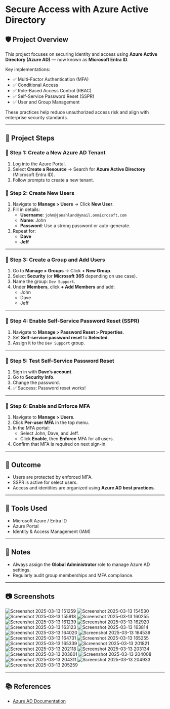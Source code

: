 # Secure Access with Azure Active Directory

## 🛡️ Project Overview
This project focuses on securing identity and access using **Azure Active Directory (Azure AD)** — now known as **Microsoft Entra ID**.

Key implementations:
- ✅ Multi-Factor Authentication (MFA)
- ✅ Conditional Access
- ✅ Role-Based Access Control (RBAC)
- ✅ Self-Service Password Reset (SSPR)
- ✅ User and Group Management

These practices help reduce unauthorized access risk and align with enterprise security standards.

---

## 🧱 Project Steps

### 🔹 Step 1: Create a New Azure AD Tenant
1. Log into the Azure Portal.
2. Select **Create a Resource** → Search for **Azure Active Directory** (Microsoft Entra ID).
3. Follow prompts to create a new tenant.



### 🔹 Step 2: Create New Users
1. Navigate to **Manage > Users** → Click **New User**.
2. Fill in details:
   - **Username**: `john@jonahland@ymail.onmicrosoft.com`
   - **Name**: John
   - **Password**: Use a strong password or auto-generate.
3. Repeat for:
   - **Dave**
   - **Jeff**

---

### 🔹 Step 3: Create a Group and Add Users
1. Go to **Manage > Groups** → Click **+ New Group**.
2. Select **Security** (or **Microsoft 365** depending on use case).
3. Name the group: `Dev Support`.
4. Under **Members**, click **+ Add Members** and add:
   - John
   - Dave
   - Jeff

---

### 🔹 Step 4: Enable Self-Service Password Reset (SSPR)
1. Navigate to **Manage > Password Reset > Properties**.
2. Set **Self-service password reset** to **Selected**.
3. Assign it to the `Dev Support` group.

---

### 🔹 Step 5: Test Self-Service Password Reset
1. Sign in with **Dave’s account**.
2. Go to **Security Info**.
3. Change the password.
4. ✅ Success: Password reset works!

---

### 🔹 Step 6: Enable and Enforce MFA
1. Navigate to **Manage > Users**.
2. Click **Per-user MFA** in the top menu.
3. In the MFA portal:
   - Select John, Dave, and Jeff.
   - Click **Enable**, then **Enforce** MFA for all users.
4. Confirm that MFA is required on next sign-in.

---

## 🧪 Outcome
- Users are protected by enforced MFA.
- SSPR is active for select users.
- Access and identities are organized using **Azure AD best practices**.

---

## 🧰 Tools Used
- Microsoft Azure / Entra ID
- Azure Portal
- Identity & Access Management (IAM)

---

## 📌 Notes
- Always assign the **Global Administrator** role to manage Azure AD settings.
- Regularly audit group memberships and MFA compliance.

---

## 📷 Screenshots
![Screenshot 2025-03-13 151259](https://github.com/user-attachments/assets/b3a324c5-2a8d-4fa2-a484-9b4a17f1cb3b)
![Screenshot 2025-03-13 154530](https://github.com/user-attachments/assets/c33a8ec2-fbd2-41b8-8144-18d72c457938)
![Screenshot 2025-03-13 155918](https://github.com/user-attachments/assets/e94e5ba9-966d-49e0-849f-1cb953f97952)
![Screenshot 2025-03-13 160255](https://github.com/user-attachments/assets/461e2f73-6d60-41c4-800f-6885150eaea3)
![Screenshot 2025-03-13 161239](https://github.com/user-attachments/assets/2eb6b8ec-73bc-4f84-ba40-5198ff471ee2)
![Screenshot 2025-03-13 162920](https://github.com/user-attachments/assets/a8a33f0b-a672-47ad-98bb-7d43ccc26259)
![Screenshot 2025-03-13 163123](https://github.com/user-attachments/assets/5bfd14f8-c7e6-488a-9fff-69054da5e9b8)
![Screenshot 2025-03-13 163814](https://github.com/user-attachments/assets/3b0ccb56-59c9-41df-bda7-69faaf78ab0f)
![Screenshot 2025-03-13 164020](https://github.com/user-attachments/assets/7a141fa0-eb99-4281-b8e4-424e1df297f8)
![Screenshot 2025-03-13 164539](https://github.com/user-attachments/assets/62ba4e3e-1ee0-47d9-8bbe-963e70e2d4eb)
![Screenshot 2025-03-13 164731](https://github.com/user-attachments/assets/d84e08eb-0a70-4d4b-8f28-314fd499f718)
![Screenshot 2025-03-13 165255](https://github.com/user-attachments/assets/31fbeed2-20f4-4779-aaf6-6c720584c789)
![Screenshot 2025-03-13 165339](https://github.com/user-attachments/assets/bcc4bb02-e52f-44e7-9a59-601bc6d72303)
![Screenshot 2025-03-13 201821](https://github.com/user-attachments/assets/9003714e-9693-4acf-b841-91b68f598b2a)
![Screenshot 2025-03-13 202118](https://github.com/user-attachments/assets/f891957b-af26-4744-84ac-719a9d34f069)
![Screenshot 2025-03-13 203134](https://github.com/user-attachments/assets/f6370bfb-fe20-47de-98eb-fb3409b945a8)
![Screenshot 2025-03-13 203601](https://github.com/user-attachments/assets/23aec7a7-010c-4203-8906-22f57bcdd8ce)
![Screenshot 2025-03-13 204008](https://github.com/user-attachments/assets/db081952-99a5-4590-b50e-3283580086f8)
![Screenshot 2025-03-13 204311](https://github.com/user-attachments/assets/28993194-b8ec-4957-8ab6-47ef77f49120)
![Screenshot 2025-03-13 204933](https://github.com/user-attachments/assets/7e1db556-6547-42bb-b064-7812bd9d126b)
![Screenshot 2025-03-13 205259](https://github.com/user-attachments/assets/d3ce1d8a-9874-4244-bb1f-4336a24b5b87)


---

## 📚 References
- [Azure AD Documentation](https://learn.microsoft.com/en-us/azure/active-directory/)
